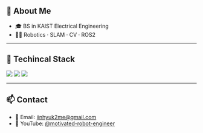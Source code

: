 <!-- About -->
## 👋 About Me
- 🎓 BS in KAIST Electrical Engineering
- 👨‍💻 Robotics · SLAM · CV · ROS2

---

## 🚀 Techincal Stack
<p align="left">
  <img src="https://img.shields.io/badge/ROS2-22314E?style=for-the-badge&logo=ros&logoColor=white"/>
  <img src="https://img.shields.io/badge/Python-3776AB?style=for-the-badge&logo=python&logoColor=white"/>
  <img src="https://img.shields.io/badge/C++-00599C?style=for-the-badge&logo=cplusplus&logoColor=white"/>
</p>

---

## 📫 Contact
- 📧 Email: [jinhyuk2me@gmail.com](mailto:jinhyuk2me@gmail.com)  
- 🎥 YouTube: [@motivated-robot-engineer](https://www.youtube.com/@motivated-robot-engineer)  
